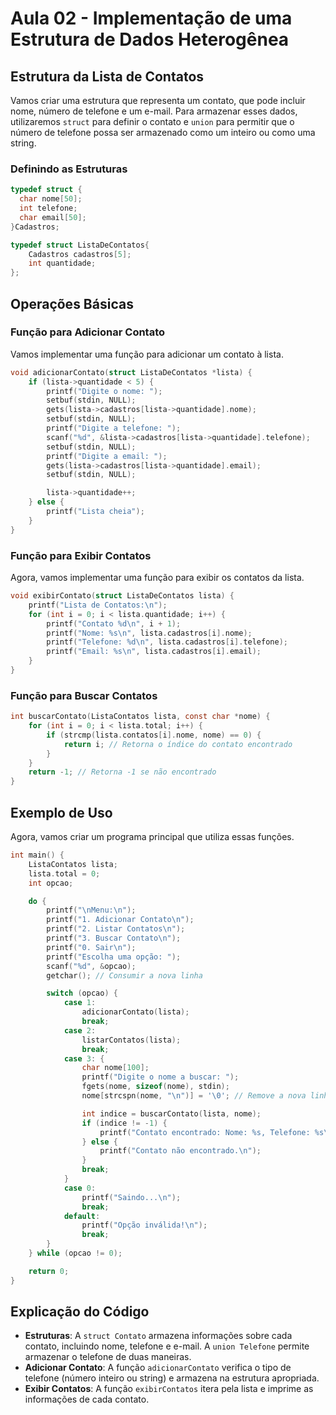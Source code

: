 # Aula 02 - Implementação de uma Estrutura de Dados Heterogênea

## Estrutura da Lista de Contatos

Vamos criar uma estrutura que representa um contato, que pode incluir nome, número de telefone e um e-mail. Para armazenar esses dados, utilizaremos `struct` para definir o contato e `union` para permitir que o número de telefone possa ser armazenado como um inteiro ou como uma string.

### Definindo as Estruturas

``` C
typedef struct {
  char nome[50];
  int telefone;
  char email[50];
}Cadastros;

typedef struct ListaDeContatos{
    Cadastros cadastros[5];
    int quantidade;
};
```

## Operações Básicas

### Função para Adicionar Contato

Vamos implementar uma função para adicionar um contato à lista.

```c
void adicionarContato(struct ListaDeContatos *lista) {
    if (lista->quantidade < 5) {
        printf("Digite o nome: ");
        setbuf(stdin, NULL);
        gets(lista->cadastros[lista->quantidade].nome);
        setbuf(stdin, NULL);
        printf("Digite a telefone: ");
        scanf("%d", &lista->cadastros[lista->quantidade].telefone);
        setbuf(stdin, NULL);
        printf("Digite a email: ");
        gets(lista->cadastros[lista->quantidade].email);
        setbuf(stdin, NULL);

        lista->quantidade++;
    } else {
        printf("Lista cheia");
    }
}
```

### Função para Exibir Contatos

Agora, vamos implementar uma função para exibir os contatos da lista.

``` C
void exibirContato(struct ListaDeContatos lista) {
    printf("Lista de Contatos:\n");
    for (int i = 0; i < lista.quantidade; i++) {
        printf("Contato %d\n", i + 1);
        printf("Nome: %s\n", lista.cadastros[i].nome);
        printf("Telefone: %d\n", lista.cadastros[i].telefone);
        printf("Email: %s\n", lista.cadastros[i].email);
    }
}
```

### Função para Buscar Contatos

```C
int buscarContato(ListaContatos lista, const char *nome) {
    for (int i = 0; i < lista.total; i++) {
        if (strcmp(lista.contatos[i].nome, nome) == 0) {
            return i; // Retorna o índice do contato encontrado
        }
    }
    return -1; // Retorna -1 se não encontrado
}
```

## Exemplo de Uso

Agora, vamos criar um programa principal que utiliza essas funções.

```c
int main() {
    ListaContatos lista;
    lista.total = 0;
    int opcao;

    do {
        printf("\nMenu:\n");
        printf("1. Adicionar Contato\n");
        printf("2. Listar Contatos\n");
        printf("3. Buscar Contato\n");
        printf("0. Sair\n");
        printf("Escolha uma opção: ");
        scanf("%d", &opcao);
        getchar(); // Consumir a nova linha

        switch (opcao) {
            case 1:
                adicionarContato(lista);
                break;
            case 2:
                listarContatos(lista);
                break;
            case 3: {
                char nome[100];
                printf("Digite o nome a buscar: ");
                fgets(nome, sizeof(nome), stdin);
                nome[strcspn(nome, "\n")] = '\0'; // Remove a nova linha

                int indice = buscarContato(lista, nome);
                if (indice != -1) {
                    printf("Contato encontrado: Nome: %s, Telefone: %s\n", lista.contatos[indice].nome, lista.contatos[indice].telefone);
                } else {
                    printf("Contato não encontrado.\n");
                }
                break;
            }
            case 0:
                printf("Saindo...\n");
                break;
            default:
                printf("Opção inválida!\n");
                break;
        }
    } while (opcao != 0);

    return 0;
}
```

## Explicação do Código

- **Estruturas**: A `struct Contato` armazena informações sobre cada contato, incluindo nome, telefone e e-mail. A `union Telefone` permite armazenar o telefone de duas maneiras.
- **Adicionar Contato**: A função `adicionarContato` verifica o tipo de telefone (número inteiro ou string) e armazena na estrutura apropriada.
- **Exibir Contatos**: A função `exibirContatos` itera pela lista e imprime as informações de cada contato.
